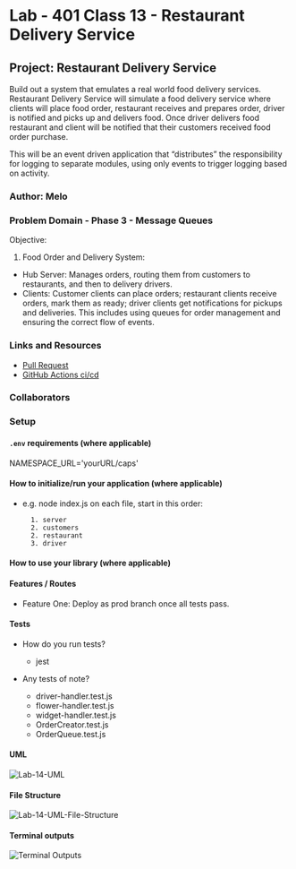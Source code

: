 # Lab - 401 Class 13 - Restaurant Delivery Service

## Project: Restaurant Delivery Service

Build out a system that emulates a real world food delivery services. Restaurant Delivery Service will simulate a food delivery service where clients will place food order, restaurant receives and prepares order, driver is notified and picks up and delivers food. Once driver delivers food restaurant and client will be notified that their customers received food order purchase.

This will be an event driven application that “distributes” the responsibility for logging to separate modules, using only events to trigger logging based on activity.

### Author: Melo

### Problem Domain - Phase 3 - Message Queues

Objective:  

1. Food Order and Delivery System:

- Hub Server: Manages orders, routing them from customers to restaurants, and then to delivery drivers.
- Clients: Customer clients can place orders; restaurant clients receive orders, mark them as ready; driver clients get notifications for pickups and deliveries. This includes using queues for order management and ensuring the correct flow of events.

### Links and Resources

- [Pull Request](https://github.com/MelodicXP/caps/pull/8)
- [GitHub Actions ci/cd](https://github.com/MelodicXP/caps/actions)

### Collaborators

### Setup

#### `.env` requirements (where applicable)

NAMESPACE_URL='yourURL/caps'

#### How to initialize/run your application (where applicable)

- e.g. node index.js on each file, start in this order:  

        1. server
        2. customers
        2. restaurant
        3. driver

#### How to use your library (where applicable)

#### Features / Routes

- Feature One: Deploy as prod branch once all tests pass.

#### Tests

- How do you run tests?
  - jest

- Any tests of note?  
  - driver-handler.test.js
  - flower-handler.test.js
  - widget-handler.test.js
  - OrderCreator.test.js
  - OrderQueue.test.js

#### UML

![Lab-14-UML](./assets/UMLDiagram.png)

#### File Structure

![Lab-14-UML-File-Structure](./assets/fileStructDiagram.png)

#### Terminal outputs

![Terminal Outputs](./assets/terminalOutputs.png)
